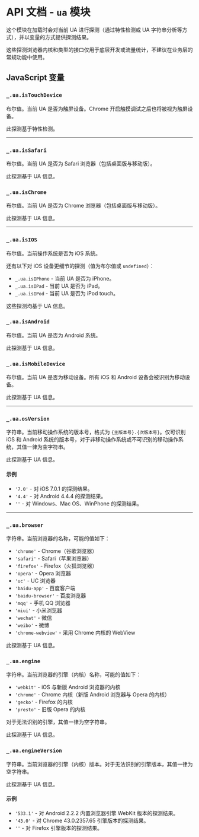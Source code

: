 # API 文档 - `ua` 模块

这个模块在加载时会对当前 UA 进行探测（通过特性检测或 UA 字符串分析等方式），并以变量的方式提供探测结果。

这些探测浏览器内核和类型的接口仅用于底层开发或流量统计，不建议在业务层的常规功能中使用。

## JavaScript 变量 <a name="js-var">&nbsp;</a>

### `_.ua.isTouchDevice` <a name="js-var--isTouchDevice">&nbsp;</a>

布尔值。当前 UA 是否为触屏设备。Chrome 开启触摸调试之后也将被视为触屏设备。

此探测基于特性检测。

***

### `_.ua.isSafari` <a name="js-var--isSafari">&nbsp;</a>

布尔值。当前 UA 是否为 Safari 浏览器（包括桌面版与移动版）。

此探测基于 UA 信息。

### `_.ua.isChrome` <a name="js-var--isChrome">&nbsp;</a>

布尔值。当前 UA 是否为 Chrome 浏览器（包括桌面版与移动版）。

此探测基于 UA 信息。

***

### `_.ua.isIOS` <a name="js-var--isIOS">&nbsp;</a>

布尔值。当前操作系统是否为 iOS 系统。

还有以下对 iOS 设备更细节的探测（值为布尔值或 `undefined`）：

* `_.ua.isIPhone` - 当前 UA 是否为 iPhone。
* `_.ua.isIPad` - 当前 UA 是否为 iPad。
* `_.ua.isIPod` - 当前 UA 是否为 iPod touch。

这些探测均基于 UA 信息。

### `_.ua.isAndroid` <a name="js-var--isAndroid">&nbsp;</a>

布尔值。当前 UA 是否为 Android 系统。

此探测基于 UA 信息。

### `_.ua.isMobileDevice` <a name="js-var--isMobileDevice">&nbsp;</a>

布尔值。当前 UA 是否为移动设备。所有 iOS 和 Android 设备会被识别为移动设备。

此探测基于 UA 信息。

***

### `_.ua.osVersion` <a name="js-var--osVersion">&nbsp;</a>

字符串。当前移动操作系统的版本号，格式为 `{主版本号}.{次版本号}`。仅可识别 iOS 和 Android 系统的版本号，对于非移动操作系统或不可识别的移动操作系统，其值一律为空字符串。

此探测基于 UA 信息。

#### 示例

* `'7.0'` - 对 iOS 7.0.1 的探测结果。
* `'4.4'` - 对 Android 4.4.4 的探测结果。
* `''` - 对 Windows、Mac OS、WinPhone 的探测结果。

***

### `_.ua.browser` <a name="js-var--browser">&nbsp;</a>

字符串。当前浏览器的名称，可能的值如下：

* `'chrome'` - Chrome（谷歌浏览器）
* `'safari'` - Safari（苹果浏览器）
* `'firefox'` - Firefox（火狐浏览器）
* `'opera'` - Opera 浏览器
* `'uc'` - UC 浏览器
* `'baidu-app'` - 百度客户端
* `'baidu-browser'` - 百度浏览器
* `'mqq'` - 手机 QQ 浏览器
* `'miui'` - 小米浏览器
* `'wechat'` - 微信
* `'weibo'` - 微博
* `'chrome-webview'` - 采用 Chrome 内核的 WebView

此探测基于 UA 信息。

### `_.ua.engine` <a name="js-var--engine">&nbsp;</a>

字符串。当前浏览器的引擎（内核）名称，可能的值如下：

* `'webkit'` - iOS 与新版 Android 浏览器的内核
* `'chrome'` - Chrome 内核（新版 Android 浏览器与 Opera 的内核）
* `'gecko'` - Firefox 的内核
* `'presto'` - 旧版 Opera 的内核

对于无法识别的引擎，其值一律为空字符串。

此探测基于 UA 信息。

### `_.ua.engineVersion` <a name="js-var--engineVersion">&nbsp;</a>

字符串。当前浏览器的引擎（内核）版本。对于无法识别的引擎版本，其值一律为空字符串。

此探测基于 UA 信息。

#### 示例

* `'533.1'` - 对 Android 2.2.2 内置浏览器引擎 WebKit 版本的探测结果。
* `'43.0'` - 对 Chrome 43.0.2357.65 引擎版本的探测结果。
* `''` - 对 Firefox 引擎版本的探测结果。
